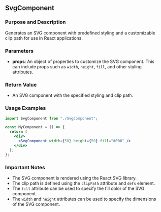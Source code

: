## SvgComponent

### Purpose and Description
Generates an SVG component with predefined styling and a customizable clip path for use in React applications.

### Parameters
- **props**: An object of properties to customize the SVG component. This can include props such as `width`, `height`, `fill`, and other styling attributes.

### Return Value
- An SVG component with the specified styling and clip path.

### Usage Examples
```jsx
import SvgComponent from "./SvgComponent";

const MyComponent = () => {
  return (
    <div>
      <SvgComponent width={50} height={50} fill="#000" />
    </div>
  );
};
```

### Important Notes
- The SVG component is rendered using the React SVG library.
- The clip path is defined using the `clipPath` attribute and `defs` element.
- The `fill` attribute can be used to specify the fill color of the SVG component.
- The `width` and `height` attributes can be used to specify the dimensions of the SVG component.